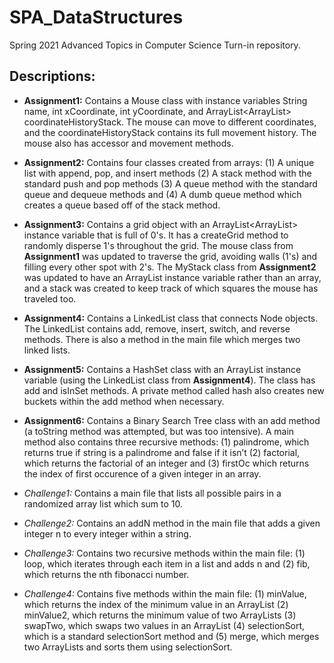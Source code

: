 # **SPA_DataStructures**
Spring 2021 Advanced Topics in Computer Science Turn-in repository.

## Descriptions:
* **Assignment1:** Contains a Mouse class with instance variables String name, int xCoordinate, int yCoordinate, and ArrayList<ArrayList<Integer>> coordinateHistoryStack. The mouse can move to different coordinates, and the coordinateHistoryStack contains its full movement history. The mouse also has accessor and movement methods.

* **Assignment2:** Contains four classes created from arrays: (1) A unique list with append, pop, and insert methods (2) A stack method with the standard push and pop methods (3) A queue method with the standard queue and dequeue methods and (4) A dumb queue method which creates a queue based off of the stack method.

* **Assignment3:** Contains a grid object with an ArrayList<ArrayList<Integer>> instance variable that is full of 0's. It has a createGrid method to randomly disperse 1's throughout the grid. The mouse class from **Assignment1** was updated to traverse the grid, avoiding walls (1's) and filling every other spot with 2's. The MyStack class from **Assignment2** was updated to have an ArrayList instance variable rather than an array, and a stack was created to keep track of which squares the mouse has traveled too.

* **Assignment4:** Contains a LinkedList class that connects Node objects. The LinkedList contains add, remove, insert, switch, and reverse methods. There is also a method in the main file which merges two linked lists.

* **Assignment5:** Contains a HashSet class with an ArrayList<MyLinkedList> instance variable (using the LinkedList class from **Assignment4**). The class has add and isInSet methods. A private method called hash also creates new buckets within the add method when necessary.

* **Assignment6:** Contains a Binary Search Tree class with an add method (a toString method was attempted, but was too intensive). A main method also contains three recursive methods: (1) palindrome, which returns true if string is a palindrome and false if it isn’t (2) factorial, which returns the factorial of an integer and (3) firstOc which returns the index of first occurence of a given integer in an array.

* *Challenge1:* Contains a main file that lists all possible pairs in a randomized array list which sum to 10.
* *Challenge2:* Contains an addN method in the main file that adds a given integer n to every integer within a string.
* *Challenge3:* Contains two recursive methods within the main file: (1) loop, which iterates through each item in a list and adds n and (2) fib, which returns the nth fibonacci number.
* *Challenge4:* Contains five methods within the main file: (1) minValue, which returns the index of the minimum value in an ArrayList (2) minValue2, which returns the minimum value of two ArrayLists (3) swapTwo, which swaps two values in an ArrayList (4) selectionSort, which is a standard selectionSort method and (5) merge, which merges two ArrayLists and sorts them using selectionSort.
